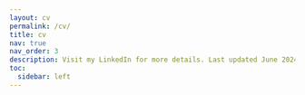 ```yaml
---
layout: cv
permalink: /cv/
title: cv
nav: true
nav_order: 3
description: Visit my LinkedIn for more details. Last updated June 2024
toc:
  sidebar: left
---
```

